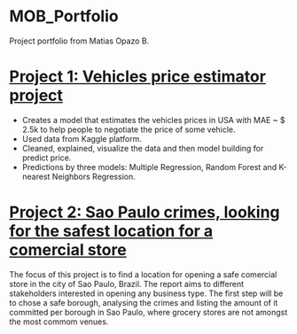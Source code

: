 # MOB_Portfolio
Project portfolio from Matias Opazo B.

# [Project 1: Vehicles price estimator project](https://github.com/Mopazob/vehiculos_proy)

* Creates a model that estimates the vehicles prices in USA with MAE ~ $ 2.5k to help people to negotiate the price of some vehicle. 
* Used data from Kaggle platform.
* Cleaned, explained, visualize the data and then model building for predict price.
* Predictions by three models: Multiple Regression, Random Forest and K-nearest Neighbors Regression.

# [Project 2: Sao Paulo crimes, looking for the safest location for a comercial store](https://github.com/Mopazob/saopaulo_crimes) 

The focus of this project is to find a location for opening a safe comercial store in the city of Sao Paulo, Brazil. The report aims to different stakeholders interested in opening any business type. The first step will be to chose a safe borough, analysing the crimes and listing the amount of it committed per borough in Sao Paulo, where grocery stores are not amongst the most commom venues.
